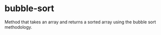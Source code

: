 # bubble-sort
Method that takes an array and returns a sorted array using the bubble sort methodology.
